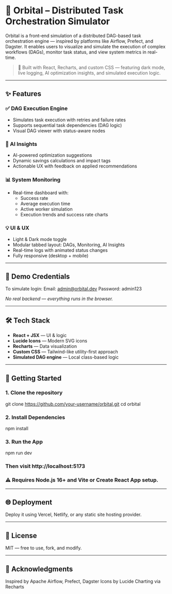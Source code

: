 # 🚀 Orbital – Distributed Task Orchestration Simulator

Orbital is a front-end simulation of a distributed DAG-based task orchestration engine — inspired by platforms like Airflow, Prefect, and Dagster. It enables users to visualize and simulate the execution of complex workflows (DAGs), monitor task status, and view system metrics in real-time.

> 🌙 Built with React, Recharts, and custom CSS — featuring dark mode, live logging, AI optimization insights, and simulated execution logic.

---

## ✨ Features

### ✅ DAG Execution Engine
- Simulates task execution with retries and failure rates
- Supports sequential task dependencies (DAG logic)
- Visual DAG viewer with status-aware nodes

### 🧠 AI Insights
- AI-powered optimization suggestions
- Dynamic savings calculations and impact tags
- Actionable UX with feedback on applied recommendations

### 📊 System Monitoring
- Real-time dashboard with:
  - Success rate
  - Average execution time
  - Active worker simulation
  - Execution trends and success rate charts

### 💡 UI & UX
- Light & Dark mode toggle
- Modular tabbed layout: DAGs, Monitoring, AI Insights
- Real-time logs with animated status changes
- Fully responsive (desktop + mobile)

---

## 🧪 Demo Credentials

To simulate login:
Email: admin@orbital.dev
Password: admin123


*No real backend — everything runs in the browser.*

---

## 🛠️ Tech Stack

- **React + JSX** — UI & logic
- **Lucide Icons** — Modern SVG icons
- **Recharts** — Data visualization
- **Custom CSS** — Tailwind-like utility-first approach
- **Simulated DAG engine** — Local class-based logic

---

## 🧰 Getting Started

### 1. Clone the repository
git clone https://github.com/your-username/orbital.git
cd orbital

### 2. Install Dependencies 
npm install

### 3. Run the App
npm run dev

### Then visit http://localhost:5173
### ⚠️ Requires Node.js 16+ and Vite or Create React App setup.

---

## 🌐 Deployment

Deploy it using Vercel, Netlify, or any static site hosting provider.

---

## 📄 License

MIT — free to use, fork, and modify.

---

## 🙌 Acknowledgments

Inspired by Apache Airflow, Prefect, Dagster
Icons by Lucide
Charting via Recharts






